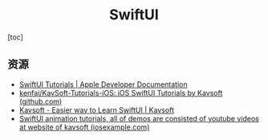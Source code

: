 <h1 align="center">SwiftUI</h1>

[toc]

## 资源

* [SwiftUI Tutorials | Apple Developer Documentation](https://developer.apple.com/tutorials/swiftui)
* [kenfai/KavSoft-Tutorials-iOS: iOS SwiftUI Tutorials by Kavsoft (github.com)](https://github.com/kenfai/KavSoft-Tutorials-iOS)
* [Kavsoft - Easier way to Learn SwiftUI | Kavsoft](https://kavsoft.dev/)
* [SwiftUI animation tutorials, all of demos are consisted of youtube videos at website of kavsoft (iosexample.com)](https://iosexample.com/swiftui-animation-tutorials-all-of-demos-are-consisted-of-youtube-videos-at-website-of-kavsoft/)

